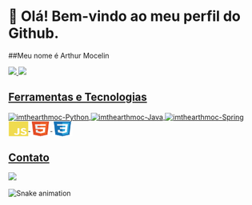# 👋 Olá! Bem-vindo ao meu perfil do Github.
##Meu nome é Arthur Mocelin

<div>
  <a href="https://github.com/imthearthmoc">
    <img height="180em" src="https://github-readme-stats.vercel.app/api/top-langs/?username=imthearthmoc&layout=compact&langs_count=7&theme=dark"/>
    <img height="180em" src="https://github-readme-stats.vercel.app/api?username=imthearthmoc&show_icons=true&theme=dark&include_all_commits=true&count_private=true"/>
</div>
  
## Ferramentas e Tecnologias
<div>
  <img align="center" alt="imthearthmoc-Python" height="30" width="40"src="https://cdn.jsdelivr.net/gh/devicons/devicon/icons/python/python-original.svg"/>
  <img align="center" alt="imthearthmoc-Java" height="30" width="40" src="https://cdn.jsdelivr.net/gh/devicons/devicon/icons/java/java-original.svg"/>
  <img align="center" alt="imthearthmoc-Spring" height="30" width="40"src="https://cdn.jsdelivr.net/gh/devicons/devicon/icons/spring/spring-original.svg"/>
  <img align="center" alt="imthearthmoc-Js" height="30" width="40" src="https://raw.githubusercontent.com/devicons/devicon/master/icons/javascript/javascript-plain.svg">
  <img align="center" alt="imthearthmoc-HTML" height="30" width="40" src="https://raw.githubusercontent.com/devicons/devicon/master/icons/html5/html5-original.svg">
  <img align="center" alt="imthearthmoc-CSS" height="30" width="40" src="https://raw.githubusercontent.com/devicons/devicon/master/icons/css3/css3-original.svg">
</div>
  
## Contato
<div>
<a href="https://www.linkedin.com/in/seu-usuário-linkedln-aqui" target="_blank"><img src="https://img.shields.io/badge/-LinkedIn-%230077B5?style=for-the-badge&logo=linkedin&logoColor=white" target="_blank"></a>   
</div>

![Snake animation](https://github.com/imthearthmoc/imthearthmoc/blob/output/github-contribution-grid-snake.svg)
